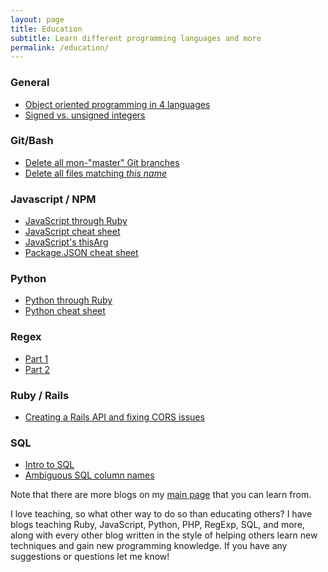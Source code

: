 ```yaml
---
layout: page
title: Education
subtitle: Learn different programming languages and more
permalink: /education/
---
```


### General

* [Object oriented programming in 4 languages](https://mikemerin.github.io/Objected-Oriented-Languages/)
* [Signed vs. unsigned integers](https://mikemerin.github.io/Signed-Unsigned/)

### Git/Bash

* [Delete all mon-"master" Git branches](https://mikemerin.github.io/Git-Tip-of-the-Day)
* [Delete all files matching *this name*](https://mikemerin.github.io/CMD-Mass-Delete)

### Javascript / NPM

* [JavaScript through Ruby](https://mikemerin.github.io/JS-through-Ruby/)
* [JavaScript cheat sheet](https://mikemerin.github.io/Javascript-Cheat-Sheet/)
* [JavaScript's thisArg](https://mikemerin.github.io/JS-thisArg/)
* [Package.JSON cheat sheet](https://mikemerin.github.io/JS-thisArg/)

### Python

* [Python through Ruby](https://mikemerin.github.io/Python-through-Ruby/)
* [Python cheat sheet](https://mikemerin.github.io/Python-Cheat-Sheet/)

### Regex

* [Part 1](https://mikemerin.github.io/RegExp-1/)
* [Part 2](https://mikemerin.github.io/RegExp-2/)

### Ruby / Rails

* [Creating a Rails API and fixing CORS issues](https://mikemerin.github.io/Rails-API-cors/)

### SQL

* [Intro to SQL](https://mikemerin.github.io/Intro-to-SQL/)
* [Ambiguous SQL column names](https://mikemerin.github.io/Ambiguous-SQL-Column-Names/)

Note that there are more blogs on my [main page](https://mikemerin.github.io) that you can learn from.

I love teaching, so what other way to do so than educating others? I have blogs teaching Ruby, JavaScript, Python, PHP, RegExp, SQL, and more, along with every other blog written in the style of helping others learn new techniques and gain new programming knowledge. If you have any suggestions or questions let me know!
